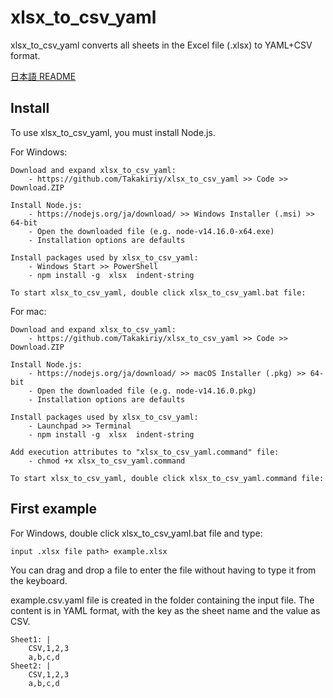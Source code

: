 # xlsx_to_csv_yaml

xlsx_to_csv_yaml converts all sheets in the Excel file (.xlsx) to YAML+CSV format.

[日本語 README](./README-jp.md)


## Install

To use xlsx_to_csv_yaml, you must install Node.js.

For Windows:

    Download and expand xlsx_to_csv_yaml:
        - https://github.com/Takakiriy/xlsx_to_csv_yaml >> Code >> Download.ZIP

    Install Node.js:
        - https://nodejs.org/ja/download/ >> Windows Installer (.msi) >> 64-bit
        - Open the downloaded file (e.g. node-v14.16.0-x64.exe)
        - Installation options are defaults

    Install packages used by xlsx_to_csv_yaml:
        - Windows Start >> PowerShell
        - npm install -g  xlsx  indent-string

    To start xlsx_to_csv_yaml, double click xlsx_to_csv_yaml.bat file:

For mac:

    Download and expand xlsx_to_csv_yaml:
        - https://github.com/Takakiriy/xlsx_to_csv_yaml >> Code >> Download.ZIP

    Install Node.js:
        - https://nodejs.org/ja/download/ >> macOS Installer (.pkg) >> 64-bit
        - Open the downloaded file (e.g. node-v14.16.0.pkg)
        - Installation options are defaults

    Install packages used by xlsx_to_csv_yaml:
        - Launchpad >> Terminal
        - npm install -g  xlsx  indent-string

    Add execution attributes to "xlsx_to_csv_yaml.command" file:
        - chmod +x xlsx_to_csv_yaml.command

    To start xlsx_to_csv_yaml, double click xlsx_to_csv_yaml.command file:


## First example

For Windows, double click xlsx_to_csv_yaml.bat file and type:

    input .xlsx file path> example.xlsx

You can drag and drop a file to enter the file without having to type it from the keyboard.

example.csv.yaml file is created in the folder containing the input file.
The content is in YAML format, with the key as the sheet name and the value as CSV.

    Sheet1: |
        CSV,1,2,3
        a,b,c,d
    Sheet2: |
        CSV,1,2,3
        a,b,c,d
